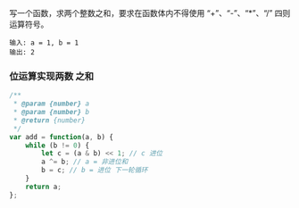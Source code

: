 写一个函数，求两个整数之和，要求在函数体内不得使用 “+”、“-”、“*”、“/” 四则运算符号。

```
输入: a = 1, b = 1
输出: 2
```

### 位运算实现两数 之和

```js
/**
 * @param {number} a
 * @param {number} b
 * @return {number}
 */
var add = function(a, b) {
    while (b != 0) {
        let c = (a & b) << 1; // c 进位
        a ^= b; // a = 非进位和
        b = c; // b = 进位 下一轮循环
    }
    return a;
};
```